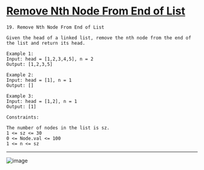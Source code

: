 # [Remove Nth Node From End of List](https://leetcode.com/problems/remove-nth-node-from-end-of-list/)

    19. Remove Nth Node From End of List

    Given the head of a linked list, remove the nth node from the end of the list and return its head.

    Example 1:
    Input: head = [1,2,3,4,5], n = 2
    Output: [1,2,3,5]

    Example 2:
    Input: head = [1], n = 1
    Output: []

    Example 3:
    Input: head = [1,2], n = 1
    Output: [1]

    Constraints:

    The number of nodes in the list is sz.
    1 <= sz <= 30
    0 <= Node.val <= 100
    1 <= n <= sz

---
![image](https://github.com/user-attachments/assets/c0339504-d2a7-4de3-8a64-5ba5bb67e5cb)
